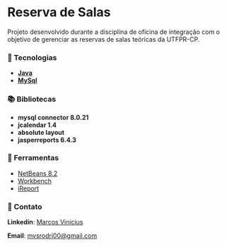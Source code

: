 # Reserva de Salas
Projeto desenvolvido durante a disciplina de oficina de integração com o objetivo de gerenciar as reservas de salas teóricas da UTFPR-CP.

### 🚀 Tecnologias

- [**Java**](https://www.java.com/pt-BR/)
- [**MySql**](https://www.mysql.com/) 


### 📚 Bibliotecas

 - **mysql connector 8.0.21**
 - **jcalendar 1.4**
 - **absolute layout**
 - **jasperreports 6.4.3**

### :hammer: Ferramentas

- [NetBeans 8.2](https://netbeans.org/downloads/8.2/rc/)
- [Workbench](https://dev.mysql.com/downloads/workbench/)
- [iReport](https://community.jaspersoft.com/project/ireport-designer/releases)

### :speech_balloon: Contato

**Linkedin**: [Marcos Vinicius](https://www.linkedin.com/in/marcos-vinicius-dos-santos-rodrigues-1a2b39195/)

**Email**: mvsrodri00@gmail.com
